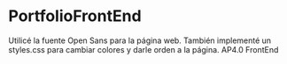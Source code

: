 # PortfolioFrontEnd
Utilicé la fuente Open Sans para la página web. También implementé un styles.css para cambiar colores y darle orden a la página.
AP4.0 FrontEnd
